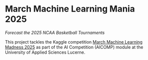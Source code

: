 # March Machine Learning Mania 2025
*Forecast the 2025 NCAA Basketball Tournaments*

This project tackles the Kaggle competition [March Machine Learning Madness 2025](https://www.kaggle.com/competitions/march-machine-learning-mania-2025/overview) as part of the AI Competition (AICOMP) module at the University of Applied Sciences Lucerne.
